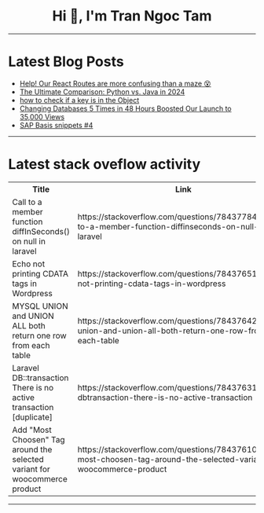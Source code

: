 <h1 align="center">Hi 👋, I'm Tran Ngoc Tam</h1>

---

# Latest Blog Posts 
<!-- BLOG-POST-LIST:START -->
- [Help! Our React Routes are more confusing than a maze 😵](https://dev.to/buildwebcrumbs/help-our-react-routes-are-more-confusing-than-a-maze-1hii)
- [The Ultimate Comparison: Python vs. Java in 2024](https://dev.to/myexamcloud/the-ultimate-comparison-python-vs-java-in-2024-37dg)
- [how to check if a key is in the Object](https://dev.to/kazoottt/how-to-check-if-a-key-is-in-the-object-54bk)
- [Changing Databases 5 Times in 48 Hours Boosted Our Launch to 35,000 Views](https://dev.to/supabase/changing-databases-5-times-in-48-hours-boosted-our-launch-to-35000-views-1oc2)
- [SAP Basis snippets #4](https://dev.to/ashwinsharmap/sap-basis-snippets-4-3kbh)
<!-- BLOG-POST-LIST:END -->

---

# Latest stack oveflow activity
<table>
  <tr><th>Title</th><th>Link</th></tr>
  <!-- STACKOVERFLOW:START --><tr><td>Call to a member function diffInSeconds&lpar;&rpar; on null in laravel</td><td>https://stackoverflow.com/questions/78437784/call-to-a-member-function-diffinseconds-on-null-in-laravel</td></tr><tr><td>Echo not printing CDATA tags in Wordpress</td><td>https://stackoverflow.com/questions/78437651/echo-not-printing-cdata-tags-in-wordpress</td></tr><tr><td>MYSQL UNION and UNION ALL both return one row from each table</td><td>https://stackoverflow.com/questions/78437642/mysql-union-and-union-all-both-return-one-row-from-each-table</td></tr><tr><td>Laravel DB::transaction There is no active transaction [duplicate]</td><td>https://stackoverflow.com/questions/78437631/laravel-dbtransaction-there-is-no-active-transaction</td></tr><tr><td>Add &quot;Most Choosen&quot; Tag around the selected variant for woocommerce product</td><td>https://stackoverflow.com/questions/78437610/add-most-choosen-tag-around-the-selected-variant-for-woocommerce-product</td></tr><!-- STACKOVERFLOW:END -->
</table>

---


